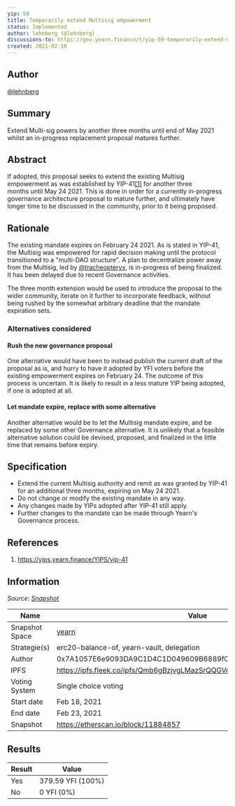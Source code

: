 ```yaml
---
yip: 59
title: Temporarily extend Multisig empowerment
status: Implemented
author: lehnberg (@lehnberg)
discussions-to: https://gov.yearn.finance/t/yip-59-temporarily-extend-multisig-empowerment/9746
created: 2021-02-18
---
```


## Author

[@lehnberg](https://gov.yearn.finance/u/lehnberg)

## Summary

Extend Multi-sig powers by another three months until end of May 2021 whilst an in-progress replacement proposal matures further.

## Abstract

If adopted, this proposal seeks to extend the existing Multisig empowerment as was established by YIP-41[[1]](https://gov.yearn.finance/t/yip-59-temporarily-extend-multisig-empowerment/9746#References) for another three months until May 24 2021. This is done in order for a currently in-progress governance architecture proposal to mature further, and ultimately have longer time to be discussed in the community, prior to it being proposed.

## Rationale

The existing mandate expires on February 24 2021. As is stated in YIP-41, the Multisig was empowered for rapid decision making until the protocol transitioned to a "multi-DAO structure". A plan to decentralize power away from the Multisig, led by [@tracheopteryx](https://gov.yearn.finance/u/tracheopteryx), is in-progress of being finalized. It has been delayed due to recent Governance activities.

The three month extension would be used to introduce the proposal to the wider community, iterate on it further to incorporate feedback, without being rushed by the somewhat arbitrary deadline that the mandate expiration sets.

### Alternatives considered

#### Rush the new governance proposal

One alternative would have been to instead publish the current draft of the proposal as is, and hurry to have it adopted by YFI voters before the existing empowerment expires on February 24. The outcome of this process is uncertain. It is likely to result in a less mature YIP being adopted, if one is adopted at all.

#### Let mandate expire, replace with some alternative

Another alternative would be to let the Multisig mandate expire, and be replaced by some other Governance alternative. It is unlikely that a feasible alternative solution could be devised, proposed, and finalized in the little time that remains before expiry.

## Specification

- Extend the current Multisig authority and remit as was granted by YIP-41 for an additional three months, expiring on May 24 2021.
- Do not change or modify the existing mandate in any way.
- Any changes made by YIPs adopted after YIP-41 still apply.
- Further changes to the mandate can be made through Yearn's Governance process.

## References

1. https://yips.yearn.finance/YIPS/yip-41

## Information

_Source: [Snapshot](https://snapshot.org/#/yearn/proposal/QmdRCXH6BQpNcucoZqAtS5hQKjckE2428qiZoWjxmJXbs3)_

| Name          | Value                                                                     |
| ------------- | ------------------------------------------------------------------------- |
| Snapshot Space | [yearn](https://snapshot.org/#/yearn)                                    |
| Strategie(s)  | erc20-balance-of, yearn-vault, delegation                                 |
| Author        | 0x7A1057E6e9093DA9C1D4C1D049609B6889fC4c67                                |
| IPFS          | https://ipfs.fleek.co/ipfs/Qmb6gBzjvgLMazSrQQGVcjutLNdkVyM2Lh6yckMzdoaHWZ |
| Voting System | Single choice voting                                                      |
| Start date    | Feb 18, 2021                                                              |
| End date      | Feb 23, 2021                                                              |
| Snapshot      | https://etherscan.io/block/11884857                                       |

## Results

| Result | Value             |
| ------ | ----------------- |
| Yes    | 379.59 YFI (100%) |
| No     | 0 YFI (0%)        |
